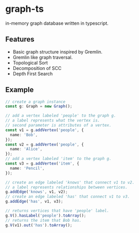 # graph-ts

in-memory graph database written in typescript.

## Features

- Basic graph structure inspired by Gremlin.
- Gremlin like graph traversal.
- Topological Sort
- Decomposition of SCC
- Depth First Search

## Example

```ts
// create a graph instance
const g: Graph = new Graph();

// add a vertex labeled 'people' to the graph g.
// a label represents what the vertex is.
// second parameter is attributes of a vertex. 
const v1 = g.addVertex('people', {
  name: 'Bob',
});
const v2 = g.addVertex('people', {
  name: 'Alice',
});
// add a vertex labeled 'item' to the graph g.
const v3 = g.addVertex('item', {
  name: 'Pencil',
});

// create an edge labeled 'knows' that connect v1 to v2.
// a label represents relationships between vertices.
g.addEdge('knows', v1, v2);
// create an edge labeled 'has' that connect v1 to v3.
g.addEdge('has', v1, v3);

// returns vertices that have 'people' label.
g.V().hasLabel('people').toArray();
// returns the item that Bob has.
g.V(v1).out('has').toArray();
```
